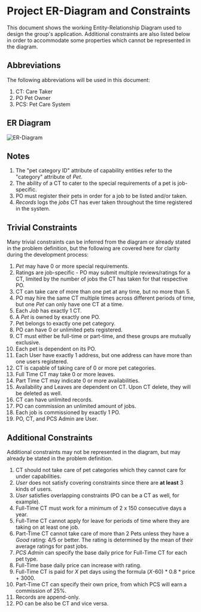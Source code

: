 ﻿# Project ER-Diagram and Constraints

This document shows the working Entity-Relationship Diagram used to design the group's application. Additional constraints are also listed below in order to accommodate some properties which cannot be represented in the diagram.

## Abbreviations
The following abbreviations will be used in this document:

 1. CT: Care Taker
 2. PO Pet Owner
 3. PCS: Pet Care System

## ER Diagram
![ER-Diagram](https://i.imgur.com/jFLF67l.jpg)

## Notes
1. The "pet category ID" attribute of capability entities refer to the "category" attribute of *Pet*.
2. The ability of a CT to cater to the special requirements of a pet is job-specific.
3. PO must register their pets in order for a job to be listed and/or taken.
4. *Records* logs the *jobs* CT has ever taken throughout the time registered in the system.

## Trivial Constraints
Many trivial constraints can be inferred from the diagram or already stated in the problem definition, but the following are covered here for clarity during the development process:
1. *Pet* may have 0 or more special requirements.
2. Ratings are job-specific - PO may submit multiple reviews/ratings for a CT, limited by the number of jobs the CT has taken for that respective PO.
3. CT can take care of more than one pet at any time, but no more than 5.
4. PO may hire the same CT multiple times across different periods of time, but one *Pet* can only have one CT at a time.
5. Each *Job* has exactly 1 CT.
6. A *Pet* is owned by exactly one PO.
4. Pet belongs to exactly one pet category.
7. PO can have 0 or unlimited pets registered.
8. CT must either be full-time or part-time, and these groups are mutually exclusive.
9. Each pet is dependent on its PO. 
10. Each User have exactly 1 address, but one address can have more than one users registered.
11. CT is capable of taking care of 0 or more pet categories.
12. Full Time CT may take 0 or more leaves.
13. Part Time CT may indicate 0 or more availabilities.
18. Availability and Leaves are dependent on CT. Upon CT delete, they will be deleted as well.
14. CT can have unlimited records. 
15. PO can commission an unlimited amount of jobs.
16. Each job is commissioned by exactly 1 PO.
17. PO, CT, and PCS Admin are User.


## Additional Constraints
Additional constraints may not be represented in the diagram, but may already be stated in the problem definition.

 1. CT should not take care of pet categories which they cannot care for under capabilities.
 2. *User* does not satisfy covering constraints since there are **at least** 3 kinds of users.
 3. *User* satisfies overlapping constraints (PO can be a CT as well, for example).
 6. Full-Time CT must work for a minimum of 2 x 150 consecutive days a year.
 7. Full-Time CT cannot apply for leave for periods of time where they are taking on at least one job.
 8. Part-Time CT cannot take care of more than 2 Pets unless they have a *Good* rating: 4/5 or better. The rating is determined by the mean of their average ratings for past jobs.
 9. *PCS Admin* can specify the base daily price for Full-Time CT for each pet type.
10. Full-Time base daily price can increase with rating.
11. Full-Time CT is paid for *X* pet days using the formula (*X*-60) \* 0.8 \* price + 3000.
12. Part-Time CT can specify their own price, from which PCS will earn a commission of 25%.
13. Records are append-only.
14. PO can be also be CT and vice versa.
